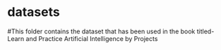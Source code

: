 # datasets
#This folder contains the dataset that has been used in the book titled- Learn and Practice Artificial Intelligence by Projects
